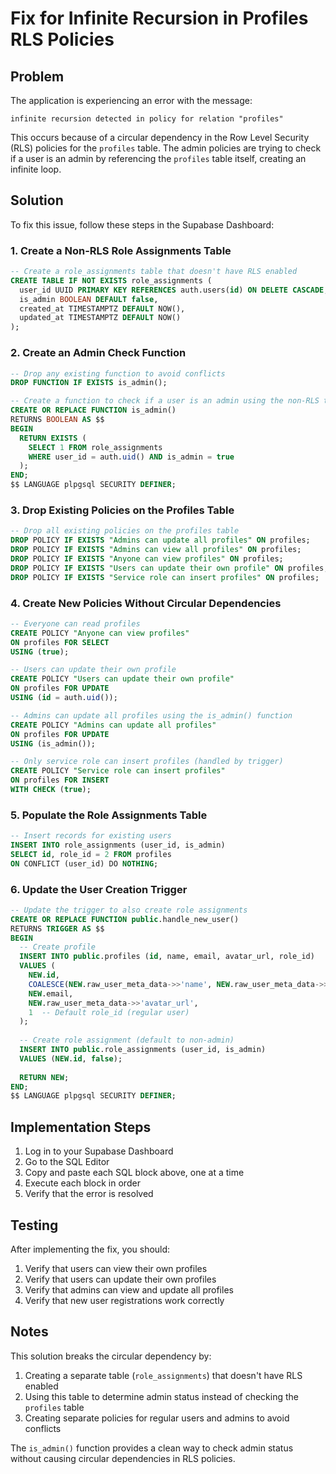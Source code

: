 # Fix for Infinite Recursion in Profiles RLS Policies

## Problem

The application is experiencing an error with the message:
```
infinite recursion detected in policy for relation "profiles"
```

This occurs because of a circular dependency in the Row Level Security (RLS) policies for the `profiles` table. The admin policies are trying to check if a user is an admin by referencing the `profiles` table itself, creating an infinite loop.

## Solution

To fix this issue, follow these steps in the Supabase Dashboard:

### 1. Create a Non-RLS Role Assignments Table

```sql
-- Create a role_assignments table that doesn't have RLS enabled
CREATE TABLE IF NOT EXISTS role_assignments (
  user_id UUID PRIMARY KEY REFERENCES auth.users(id) ON DELETE CASCADE,
  is_admin BOOLEAN DEFAULT false,
  created_at TIMESTAMPTZ DEFAULT NOW(),
  updated_at TIMESTAMPTZ DEFAULT NOW()
);
```

### 2. Create an Admin Check Function

```sql
-- Drop any existing function to avoid conflicts
DROP FUNCTION IF EXISTS is_admin();

-- Create a function to check if a user is an admin using the non-RLS table
CREATE OR REPLACE FUNCTION is_admin()
RETURNS BOOLEAN AS $$
BEGIN
  RETURN EXISTS (
    SELECT 1 FROM role_assignments
    WHERE user_id = auth.uid() AND is_admin = true
  );
END;
$$ LANGUAGE plpgsql SECURITY DEFINER;
```

### 3. Drop Existing Policies on the Profiles Table

```sql
-- Drop all existing policies on the profiles table
DROP POLICY IF EXISTS "Admins can update all profiles" ON profiles;
DROP POLICY IF EXISTS "Admins can view all profiles" ON profiles;
DROP POLICY IF EXISTS "Anyone can view profiles" ON profiles;
DROP POLICY IF EXISTS "Users can update their own profile" ON profiles;
DROP POLICY IF EXISTS "Service role can insert profiles" ON profiles;
```

### 4. Create New Policies Without Circular Dependencies

```sql
-- Everyone can read profiles
CREATE POLICY "Anyone can view profiles"
ON profiles FOR SELECT
USING (true);

-- Users can update their own profile
CREATE POLICY "Users can update their own profile"
ON profiles FOR UPDATE
USING (id = auth.uid());

-- Admins can update all profiles using the is_admin() function
CREATE POLICY "Admins can update all profiles"
ON profiles FOR UPDATE
USING (is_admin());

-- Only service role can insert profiles (handled by trigger)
CREATE POLICY "Service role can insert profiles"
ON profiles FOR INSERT
WITH CHECK (true);
```

### 5. Populate the Role Assignments Table

```sql
-- Insert records for existing users
INSERT INTO role_assignments (user_id, is_admin)
SELECT id, role_id = 2 FROM profiles
ON CONFLICT (user_id) DO NOTHING;
```

### 6. Update the User Creation Trigger

```sql
-- Update the trigger to also create role assignments
CREATE OR REPLACE FUNCTION public.handle_new_user()
RETURNS TRIGGER AS $$
BEGIN
  -- Create profile
  INSERT INTO public.profiles (id, name, email, avatar_url, role_id)
  VALUES (
    NEW.id,
    COALESCE(NEW.raw_user_meta_data->>'name', NEW.raw_user_meta_data->>'full_name', 'User'),
    NEW.email,
    NEW.raw_user_meta_data->>'avatar_url',
    1  -- Default role_id (regular user)
  );
  
  -- Create role assignment (default to non-admin)
  INSERT INTO public.role_assignments (user_id, is_admin)
  VALUES (NEW.id, false);
  
  RETURN NEW;
END;
$$ LANGUAGE plpgsql SECURITY DEFINER;
```

## Implementation Steps

1. Log in to your Supabase Dashboard
2. Go to the SQL Editor
3. Copy and paste each SQL block above, one at a time
4. Execute each block in order
5. Verify that the error is resolved

## Testing

After implementing the fix, you should:

1. Verify that users can view their own profiles
2. Verify that users can update their own profiles
3. Verify that admins can view and update all profiles
4. Verify that new user registrations work correctly

## Notes

This solution breaks the circular dependency by:

1. Creating a separate table (`role_assignments`) that doesn't have RLS enabled
2. Using this table to determine admin status instead of checking the `profiles` table
3. Creating separate policies for regular users and admins to avoid conflicts

The `is_admin()` function provides a clean way to check admin status without causing circular dependencies in RLS policies.
